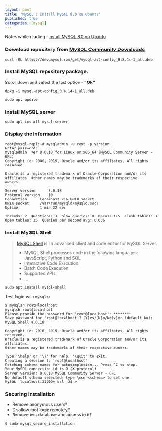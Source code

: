 ```yaml
---
layout: post
title: "MySQL : Install MySQL 8.0 on Ubuntu"
published: true
categories: [mysql]
---
```

Notes while reading : [Install MySQL 8.0 on Ubuntu](https://linoxide.com/linux-how-to/install-mysql-ubuntu/)

### Download repository from [MySQL Community Downloads](https://dev.mysql.com/downloads/repo/apt/)
```
curl -OL https://dev.mysql.com/get/mysql-apt-config_0.8.14-1_all.deb
```

### Install MySQL repository package.
Scroll down and select the last option - **"Ok"**
```
dpkg -i mysql-apt-config_0.8.14-1_all.deb

sudo apt update
```

### Install MySQL server
```
sudo apt install mysql-server
```

### Display the information
```
root@mysql-repl:~# mysqladmin -u root -p version
Enter password:
mysqladmin  Ver 8.0.18 for Linux on x86_64 (MySQL Community Server - GPL)
Copyright (c) 2000, 2019, Oracle and/or its affiliates. All rights reserved.

Oracle is a registered trademark of Oracle Corporation and/or its
affiliates. Other names may be trademarks of their respective
owners.

Server version		8.0.18
Protocol version	10
Connection		Localhost via UNIX socket
UNIX socket		/var/run/mysqld/mysqld.sock
Uptime:			1 min 22 sec

Threads: 2  Questions: 3  Slow queries: 0  Opens: 115  Flush tables: 3  Open tables: 35  Queries per second avg: 0.036
```

### Install MySQL Shell
> [MySQL Shell](https://dev.mysql.com/doc/mysql-shell/8.0/en/) is an advanced client and code editor for MySQL Server.
> * MySQL Shell processes code in the following languages: JavaScript, Python and SQL.
> * Interactive Code Execution
> * Batch Code Execution
> * Supported APIs
> * ...

```
sudo apt install mysql-shell
```
Test login with `mysqlsh`
```
$ mysqlsh root@localhost
mysqlsh root@localhost
Please provide the password for 'root@localhost': ********
Save password for 'root@localhost'? [Y]es/[N]o/Ne[v]er (default No):
MySQL Shell 8.0.18

Copyright (c) 2016, 2019, Oracle and/or its affiliates. All rights reserved.
Oracle is a registered trademark of Oracle Corporation and/or its affiliates.
Other names may be trademarks of their respective owners.

Type '\help' or '\?' for help; '\quit' to exit.
Creating a session to 'root@localhost'
Fetching schema names for autocompletion... Press ^C to stop.
Your MySQL connection id is 9 (X protocol)
Server version: 8.0.18 MySQL Community Server - GPL
No default schema selected; type \use <schema> to set one.
MySQL  localhost:33060+ ssl  JS >
```
### Securing installation
* Remove anonymous users?
* Disallow root login remotely?
* Remove test database and access to it?

```
$ sudo mysql_secure_installation
```
